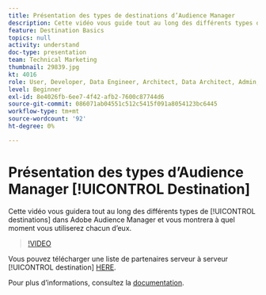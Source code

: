 ```yaml
---
title: Présentation des types de destinations d’Audience Manager
description: Cette vidéo vous guide tout au long des différents types de destinations dans Adobe Audience Manager et vous donne des exemples d’utilisation de chacune d’elles.
feature: Destination Basics
topics: null
activity: understand
doc-type: presentation
team: Technical Marketing
thumbnail: 29839.jpg
kt: 4016
role: User, Developer, Data Engineer, Architect, Data Architect, Admin, Leader
level: Beginner
exl-id: 8e4026fb-6ee7-4f42-afb2-7600c87744d6
source-git-commit: 086071ab04551c512c5415f091a8054123bc6445
workflow-type: tm+mt
source-wordcount: '92'
ht-degree: 0%

---
```


# Présentation des types d’Audience Manager [!UICONTROL Destination]

Cette vidéo vous guidera tout au long des différents types de [!UICONTROL destinations] dans Adobe Audience Manager et vous montrera à quel moment vous utiliserez chacun d’eux.

>[!VIDEO](https://video.tv.adobe.com/v/29839/?quality=12)

Vous pouvez télécharger une liste de partenaires serveur à serveur [!UICONTROL destination] [HERE](https://docs.adobe.com/help/en/audience-manager/user-guide/overview/gdpr/assets/AAM-Partners-October2019.xlsx).

Pour plus d’informations, consultez la [documentation](https://experienceleague.adobe.com/docs/audience-manager/user-guide/features/destinations/destinations.html).
